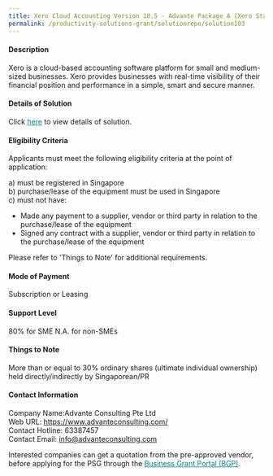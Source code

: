 ```yaml
---
title: Xero Cloud Accounting Version 10.5 - Advante Package A (Xero Standard Full Package)
permalink: /productivity-solutions-grant/solutionrepo/solution103
---
```


#### Description

Xero is a cloud-based accounting software platform for small and medium-sized businesses. Xero provides businesses with real-time visibility of their financial position and performance in a simple, smart and secure manner.

#### Details of Solution

Click <a href='https://gb-assist-staging.netlify.app/images/psg/Desensitised_Advante_Consulting_Annex3_CR_wef_6_August_2020_Part_1.pdf' style='color:#037e8a'>here</a> to view details of solution.

#### Eligibility Criteria

Applicants must meet the following eligibility criteria at the point of application:

a) must be registered in Singapore <br>
b) purchase/lease of the equipment must be used in Singapore <br>
c) must not have:
- Made any payment to a supplier, vendor or third party in relation to the purchase/lease of the equipment
- Signed any contract with a supplier, vendor or third party in relation to the purchase/lease of the equipment

Please refer to 'Things to Note' for additional requirements.

#### Mode of Payment
Subscription or Leasing

#### Support Level
80% for SME
N.A. for non-SMEs

#### Things to Note
More than or equal to 30% ordinary shares (ultimate individual ownership) held directly/indirectly by Singaporean/PR

#### Contact Information
Company Name:Advante Consulting Pte Ltd <br>Web URL: https://www.advanteconsulting.com/ <br>Contact Hotline: 63387457 <br>Contact Email: info@advanteconsulting.com <br>

Interested companies can get a quotation from the pre-approved vendor, before applying for the PSG through the <a target='_blank' style='color:#037e8a' href='https://www.businessgrants.gov.sg/'>Business Grant Portal (BGP)</a>.
